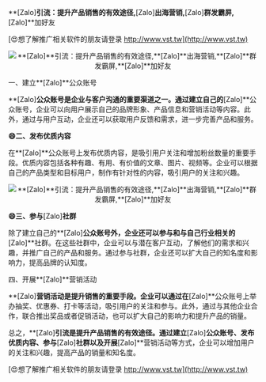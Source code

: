 **[Zalo]**引流：提升产品销售的有效途径,**[Zalo]**出海营销,**[Zalo]**群发霸屏,**[Zalo]**加好友

[😍想了解推广相关软件的朋友请登录 http://www.vst.tw](http://www.vst.tw)

 <center><img src="https://vst.tw/MP4/tuiguang/png/8.png" alt="**[Zalo]**引流：提升产品销售的有效途径,**[Zalo]**出海营销,**[Zalo]**群发霸屏,**[Zalo]**加好友"></center>

一、建立**[Zalo]**公众账号

**[Zalo]**公众账号是企业与客户沟通的重要渠道之一。通过建立自己的**[Zalo]**公众账号，企业可以向用户展示自己的品牌形象、产品信息和营销活动等内容。此外，通过与用户互动，企业还可以获取用户反馈和需求，进一步完善产品和服务。

**😄二、发布优质内容**

在**[Zalo]**公众账号上发布优质内容，是吸引用户关注和增加粉丝数量的重要手段。优质内容包括各种有趣、有用、有价值的文章、图片、视频等。企业可以根据自己的产品类型和目标用户，制作有针对性的内容，吸引用户的关注和兴趣。

 <center><img src="https://vst.tw/MP4/tuiguang/png/7.png" alt="**[Zalo]**引流：提升产品销售的有效途径,**[Zalo]**出海营销,**[Zalo]**群发霸屏,**[Zalo]**加好友"></center>

**😄三、参与**[Zalo]**社群**

除了建立自己的**[Zalo]**公众账号外，企业还可以参与和与自己行业相关的**[Zalo]**社群。在这些社群中，企业可以与潜在客户互动，了解他们的需求和兴趣，并推广自己的产品和服务。通过参与社群，企业还可以扩大自己的知名度和影响力，提高品牌的认知度。

四、开展**[Zalo]**营销活动

**[Zalo]**营销活动是提升销售的重要手段。企业可以通过在**[Zalo]**公众账号上举办抽奖、优惠券、打卡等活动，吸引用户的关注和参与。此外，通过与其他企业合作，联合推出奖品或者促销活动，也可以扩大自己的影响力和提升产品的销量。

总之，**[Zalo]**引流是提升产品销售的有效途径。通过建立**[Zalo]**公众账号、发布优质内容、参与**[Zalo]**社群以及开展**[Zalo]**营销活动等方式，企业可以增加用户的关注和兴趣，提高产品的销量和知名度。

[😍想了解推广相关软件的朋友请登录 http://www.vst.tw](http://www.vst.tw)



